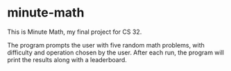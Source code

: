 # minute-math

This is Minute Math, my final project for CS 32.

The program prompts the user with five random math problems, with difficulty and operation chosen by the user. After each run, the program will print the results along with a leaderboard.
